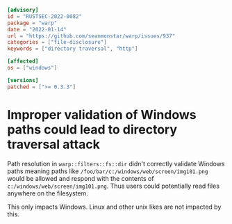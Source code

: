 ```toml
[advisory]
id = "RUSTSEC-2022-0082"
package = "warp"
date = "2022-01-14"
url = "https://github.com/seanmonstar/warp/issues/937"
categories = ["file-disclosure"]
keywords = ["directory traversal", "http"]

[affected]
os = ["windows"]

[versions]
patched = [">= 0.3.3"]
```

# Improper validation of Windows paths could lead to directory traversal attack

Path resolution in `warp::filters::fs::dir` didn't correctly validate Windows paths
meaning paths like `/foo/bar/c:/windows/web/screen/img101.png` would be allowed
and respond with the contents of `c:/windows/web/screen/img101.png`. Thus users
could potentially read files anywhere on the filesystem.

This only impacts Windows. Linux and other unix likes are not impacted by this.
